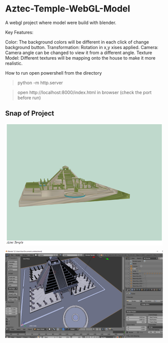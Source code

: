 # Aztec-Temple-WebGL-Model

A webgl project where model were build with blender.

Key Features:

Color: The background colors will be different in each click of change background button.
Transformation: Rotation in x,y xises applied.
Camera: Camera angle can be changed to view it from a different angle.
Texture Model: Different textures will be mapping onto the house to make it more realistic.

How to run 
open powershell from the directory
> python -m http.server

> open http://localhost:8000/index.html in browser (check the port before run)

<h2>Snap of Project</h2>

![](Screenshot%201.png)

![](Screenshot%202.png)
